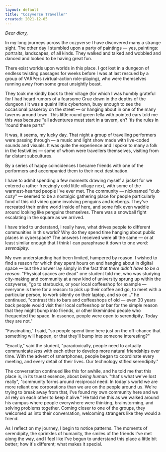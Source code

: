 ```yaml
---
layout: default
title: "Cozyverse Traveller"
created: 2021-12-05
---
```


*Dear diary,*

In my long journeys across the cozyverse I have discovered many a strange sight. The other day I stumbled upon a party of paintings — yes, paintings: portraits, landscapes, of all kinds. They walked and talked and wobbled and danced and looked to be having great fun.

There exist worlds upon worlds in this place. I got lost in a dungeon of endless twisting passages for weeks before I was at last rescued by a group of VARPers (virtual-action role-playing), who were themselves running away from some great unsightly beast.

They took me kindly back to their village (for which I was humbly grateful for I had heard rumors of a fearsome Grue down in the depths of the dungeon.) It was a quaint little cybertown, busy enough to see the occasional passerby on the street — or hanging about in one of the many taverns around town. This little round green fella with pointed ears told me this was because "all adventures must start in a tavern, eh? 'tis the rules in 'round these parts"

It was, it seems, my lucky day. That night a group of travelling performers were passing through — a music and light show made with live-coded sounds and visuals. It was quite the experience and I spoke to many a folk in the festivities — some of whom were travellers themselves, visiting from far distant subcultures.

By a series of happy coincidences I became friends with one of the performers and accompanied them to their next destination.

 I have to admit spending a few moments drawing myself a jacket for we entered a rather freezingly cold little village next, with some of the warmest-hearted people I've ever met. The community — nicknamed "club cozy" — seemed to be a nostalgic gathering place for people particularly fond of this old video game involving penguins and icebergs. They've recreated their entire world inside of here, and some folk even waddle around looking like penguins themselves. There was a snowball fight escalating in the square as we arrived.
 
 I have tried to understand, I really have, what drives people to different communities in this world? Why do they spend time hanging about public places in cyberspace? The answers I received were all the same — or at least similar enough that I think I can paraphrase it down to one word: *serendipity*.
 
 My own understanding had been limited, hampered by reason. I wished to find a reason for which they spent hours on end hanging about in digital space — but the answer lay simply in the fact that *there didn't have to be a reason*. "Physical spaces are dead" one student told me, who was studying city-making and community at a new kind of university sprung up within the cozyverse, "go to starbucks, or your local coffeeshop for example — everyone is there for a reason: to pick up their coffee and go, to meet with a particular person, to work silently on their laptop, and so on..." he continued, "contrast this to bars and coffeeshops of old — even 30 years back people would visit their local coffeeshop or bar for the simple reason that they might bump into friends, or other likeminded people who frequented the space. In essence, people were open to serendipity. Today they are not."
 
 "Fascinating," I said, "so people spend time here just on the off-chance that something will happen, or that they'll bump into someone interesting?"
 
 "Exactly," said the student, "paradoxically, people need to actually communicate *less* with each other to develop more natural friendships over time. With the advent of smartphones, people began to coordinate every meeting, and every detail of their lives. Our technology stifled serendipity."
 
The conversation continued like this for awhile, and he told me that this place is, in its truest essence, about *being human*. "that's what we've lost really", "community forms around reciprocal need. In today's world we are more reliant one corporations than we are on the people around us. We're trying to break away from that, I've found my own community here and we all rely on each other to keep it alive." He told me this as we walked around his campus where people everywhere were thinking, brainstorming, and solving problems together. Coming closer to one of the groups, they welcomed us into their conversation, welcoming strangers like they would a friend.

As I reflect on my journey, I begin to notice patterns. The moments of serendipity, the sprinkles of humanity, the smiles of the friends I've met along the way, and I feel like I've begun to understand this place a little bit better; how it's different; what makes it special.
 